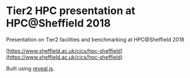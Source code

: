 # Tier2 HPC presentation at HPC@Sheffield 2018

Presentation on Tier2 facilities and benchmarking at HPC@Sheffield 2018

[https://www.sheffield.ac.uk/cics/hpc-sheffield](https://www.sheffield.ac.uk/cics/hpc-sheffield)

Built using [reveal.js](https://github.com/hakimel/reveal.js).

